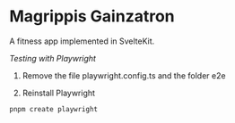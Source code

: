 # Magrippis Gainzatron

A fitness app implemented in SvelteKit.

_Testing with Playwright_

1. Remove the file playwright.config.ts and the folder e2e

2. Reinstall Playwright

```
pnpm create playwright
```
